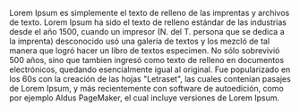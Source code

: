 Lorem Ipsum es simplemente el texto de relleno de las
imprentas y archivos de texto. Lorem Ipsum ha sido el
texto de relleno estándar de las industrias desde el
año 1500, cuando un impresor (N. del T. persona que se
dedica a la imprenta) desconocido usó una galería de
textos y los mezcló de tal manera que logró hacer un
libro de textos especimen. No sólo sobrevivió 500 años,
sino que tambien ingresó como texto de relleno en
documentos electrónicos, quedando esencialmente igual
al original. Fue popularizado en los 60s con la
creación de las hojas "Letraset", las cuales contenian
pasajes de Lorem Ipsum, y más recientemente con
software de autoedición, como por ejemplo Aldus
PageMaker, el cual incluye versiones de Lorem Ipsum.